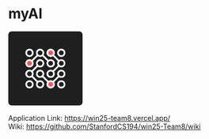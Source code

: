 # myAI
<img src="logo.png" width="150" />

Application Link: https://win25-team8.vercel.app/ <br/>
Wiki: https://github.com/StanfordCS194/win25-Team8/wiki

